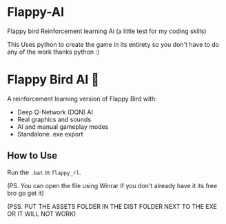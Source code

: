 # Flappy-AI
Flappy bird Reinforcement learning Ai (a little test for my coding skills)

This Uses python to create the game in its entirety so you don't have to do any of the work thanks python :)

# Flappy Bird AI 🐤

A reinforcement learning version of Flappy Bird with:
- Deep Q-Network (DQN) AI
- Real graphics and sounds
- AI and manual gameplay modes
- Standalone .exe export

## How to Use


Run the `.bat` in `flappy_rl`.

(PS. You can open the file using Winrar If you don't already have it its free bro go get it)

(PSS. PUT THE ASSETS FOLDER IN THE DIST FOLDER NEXT TO THE EXE OR IT WILL NOT WORK) 

